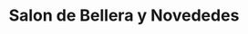 ---
title: "Salon de Bellera y Novededes"
url: /boquete/salon-de-bellera-y-novededes/
shop: peluquería
---